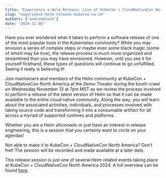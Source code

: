 ```yaml
---
title: "Experience a Helm Release: Live at KubeCon + CloudNativeCon North America 2024!"
slug: "experience-helm-release-kubecon-na-24"
authors: ["andrewblock"]
date: "2024-11-08"
---
```


Have you ever wondered what it takes to perform a software release of one of the most popular tools in the Kubernetes community? While you may envision a series of complex steps or maybe even some black magic (some of which may be true), the release process is much more organized and streamlined than you may have envisioned. However, until you see it for yourself firsthand, these types of questions will continue to go unfulfilled. Seeing it really is believing it!<!-- truncate -->

Join maintainers and members of the Helm community at KubeCon + CloudNativeCon North America at the Demo Theater during the booth crawl on Wednesday November 13 at 7pm MST as we review the process involved to perform a release of the latest version of Helm so that it can be made available to the entire cloud native community. Along the way, you will learn about the associated activities, individuals, and processes involved with taking source code and transforming it into a consumable artifact for all across a myriad of supported runtimes and platforms.

Whether you are a Helm aficionado or just have an interest in release engineering, this is a session that you certainly want to circle on your agendas!

Not able to make it to KubeCon + CloudNativeCon North America? Don’t fret! The session will be recorded and made available at a later date.

This release session is just one of several Helm related events taking place at KubeCon + CloudNativeCon North America 2024. A full overview can be found [here](/blog/kubecon-slc). 
